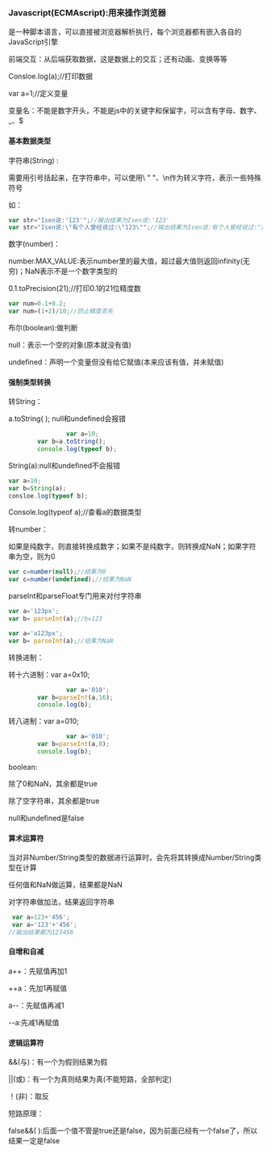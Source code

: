 ### Javascript(ECMAscript):用来操作浏览器

是一种脚本语言，可以直接被浏览器解析执行，每个浏览器都有嵌入各自的JavaScript引擎



前端交互：从后端获取数据，这是数据上的交互；还有动画、变换等等



Consloe.log(a);//打印数据

var a=1;//定义变量

变量名：不能是数字开头，不能是js中的关键字和保留字，可以含有字母、数字、_、$

#### 基本数据类型

字符串(String) :

需要用引号括起来，在字符串中，可以使用\ " "、\n作为转义字符，表示一些特殊符号

如：

```js
var str="Isen说:'123'";//输出结果为Isen说:'123'
var str="Isen说:\"有个人曾经说过:\"123\"";//输出结果为Isen说:有个人曾经说过:"123"，中间的\是转义字符，不需要将后面的"识别为字符串内容
```



数字(number)：

number.MAX_VALUE:表示number里的最大值，超过最大值则返回infinity(无穷)；NaN表示不是一个数字类型的

0.1.toPrecision(21);//打印0.1的21位精度数

```js
var num=0.1+0.2;
var num=(1+2)/10;//防止精度丢失
```



布尔(boolean):做判断



null：表示一个空的对象(原本就没有值)



undefined：声明一个变量但没有给它赋值(本来应该有值，并未赋值)



#### 强制类型转换

转String：

a.toString( );  null和undefined会报错

```js
				var a=10;
        var b=a.toString();
        console.log(typeof b);
```

String(a):null和undefined不会报错

```js
var a=10;
var b=String(a);
consloe.log(typeof b);
```

Console.log(typeof a);//查看a的数据类型



转number：

如果是纯数字，则直接转换成数字；如果不是纯数字，则转换成NaN；如果字符串为空，则为0

```js
var c=number(null);//结果为0
var c=number(undefined);//结果为NaN
```



parseInt和parseFloat专门用来对付字符串

```js
var a='123px';
var b= parseInt(a);//b=123

var a='a123px';
var b= parseInt(a);//结果为NaN
```



转换进制：

转十六进制：var a=0x10;

```js
				var a='010';
        var b=parseInt(a,16);
        console.log(b);
```

转八进制：var a=010;

```js
				var a='010';
        var b=parseInt(a,8);
        console.log(b);
```



boolean:

除了0和NaN，其余都是true

除了空字符串，其余都是true

null和undefined是false



#### 算术运算符

当对非Number/String类型的数据进行运算时，会先将其转换成Number/String类型在计算



任何值和NaN做运算，结果都是NaN

对字符串做加法，结果返回字符串

```js
 var a=123+'456';
 var a='123'+'456';
//输出结果都为123456
```



#### 自增和自减

a++：先赋值再加1

++a：先加1再赋值

a--：先赋值再减1

--a:先减1再赋值



#### 逻辑运算符

&&(与)：有一个为假则结果为假

||(或)：有一个为真则结果为真(不能短路，全部判定)

！(非)：取反



短路原理：

false&&( ):后面一个值不管是true还是false，因为前面已经有一个false了，所以结果一定是false



